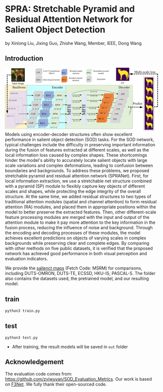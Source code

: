 # SPRA: Stretchable Pyramid and Residual Attention Network for Salient Object Detection
by Xinlong Liu, Jixing Guo, Zhishe Wang, Member, IEEE, Dong Wang
## Introduction
![framework](./fig/all.jpg)Models using encoder-decoder structures often show excellent performance in salient object detection (SOD) tasks. For the SOD network, typical challenges include the difficulty in preserving important information during the fusion of features extracted at different scales, as well as the local information loss caused by complex shapes. These shortcomings hinder the model's ability to accurately locate salient objects with large scale variations and complex deformations, leading to confusion between boundaries and backgrounds. To address these problems, we proposed stretchable pyramid and residual attention network (SPRANet). First, for local information extraction, we use a stretchable net structure combined with a pyramid (SP) module to flexibly capture key objects of different scales and shapes, while protecting the edge integrity of the overall structure. At the same time, we added residual structures to two types of traditional attention modules (spatial and channel attention) to form residual attention (RA) modules, and placed them in appropriate positions within the model to better preserve the extracted features. Then, other different-scale feature processing modules are merged with the input and output of the attention module to make it pay more attention to the key information in the fusion process, reducing the influence of noise and background. Through the encoding and decoding processes of these modules, the model achieves excellent predictions on objects of varying scales in complex backgrounds while preserving clear and complete edges. By comparing with other methods on five public datasets, it is verified that the proposed network has achieved good performance in both visual perception and evaluation indicators. 


We provide the [salienct maps](https://pan.baidu.com/s/1Zt5zAEqTJRCamzwqYSV5FQ ) (Fetch Code: MSRM) for comparisons,  including DUTS-OMRON, DUTS-TE, ECSSD, HKU-IS, PASCAL-S.  The folder also contains the datasets used, the pretrained model, and our resulting model.

## train
```
python3 train.py
```


## test
```
python3 test.py
```
- After training, the result models will be saved in `out` folder

## Acknowledgement
 The evaluation code comes from: https://github.com/zyjwuyan/SOD_Evaluation_Metrics.
Our work is based on [F3Net](https://github.com/weijun88/F3Net).
We fully thank their open-sourced code.
